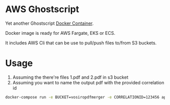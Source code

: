 # AWS Ghostscript

Yet another Ghostscript [Docker Container](https://hub.docker.com/r/osiro/ghostscript).

Docker image is ready for AWS Fargate, EKS or ECS.

It includes AWS Cli that can be use to pull/push files to/from S3 buckets.

# Usage

1. Assuming the there're files 1.pdf and 2.pdf in s3 bucket
2. Assuming you want to name the output pdf with the provided correlation id

```bash
docker-compose run -e BUCKET=vosiropdfmerger -e CORRELATIONID=123456 app bash -c "/src/proc.sh 1.pdf 2.pdf"
```
